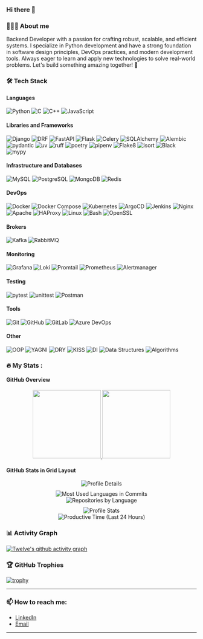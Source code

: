 ### Hi there 👋

### 👨🏻‍💻 About me

Backend Developer with a passion for crafting robust, scalable, and efficient systems. I specialize in Python development and have a strong foundation in software design principles, DevOps practices, and modern development tools. Always eager to learn and apply new technologies to solve real-world problems. Let's build something amazing together! 🚀

### 🛠 Tech Stack

#### Languages
  ![Python](https://img.shields.io/badge/-Python-333333?style=flat&logo=python)
  ![C](https://img.shields.io/badge/-C-333333?style=flat&logo=c&logoColor=white)
  ![C++](https://img.shields.io/badge/-C++-333333?style=flat&logo=c%2B%2B&logoColor=white)
  ![JavaScript](https://img.shields.io/badge/-JavaScript-333333?style=flat&logo=javascript)

#### Libraries and Frameworks
  ![Django](https://img.shields.io/badge/-Django-333333?style=flat&logo=django&logoColor=white)
  ![DRF](https://img.shields.io/badge/-DRF-333333?style=flat&logo=django&logoColor=white)
  ![FastAPI](https://img.shields.io/badge/-FastAPI-333333?style=flat&logo=fastapi&logoColor=white)
  ![Flask](https://img.shields.io/badge/-Flask-333333?style=flat&logo=flask&logoColor=white)
  ![Celery](https://img.shields.io/badge/-Celery-333333?style=flat&logo=celery&logoColor=white)
  ![SQLAlchemy](https://img.shields.io/badge/-SQLAlchemy-333333?style=flat&logo=sqlalchemy&logoColor=white)
  ![Alembic](https://img.shields.io/badge/-Alembic-333333?style=flat&logo=alembic&logoColor=white)
  ![pydantic](https://img.shields.io/badge/-pydantic-333333?style=flat&logo=pydantic&logoColor=white)
  ![uv](https://img.shields.io/badge/-uv-333333?style=flat&logo=uv&logoColor=white)
  ![ruff](https://img.shields.io/badge/-ruff-333333?style=flat&logo=ruff&logoColor=white)
  ![poetry](https://img.shields.io/badge/-poetry-333333?style=flat&logo=poetry&logoColor=white)
  ![pipenv](https://img.shields.io/badge/-pipenv-333333?style=flat&logo=python&logoColor=white)
  ![Flake8](https://img.shields.io/badge/-Flake8-333333?style=flat&logo=python&logoColor=white)
  ![isort](https://img.shields.io/badge/-isort-333333?style=flat&logo=python&logoColor=white)
  ![Black](https://img.shields.io/badge/-Black-333333?style=flat&logo=python&logoColor=white)
  ![mypy](https://img.shields.io/badge/-mypy-333333?style=flat&logo=python&logoColor=white)

#### Infrastructure and Databases
  ![MySQL](https://img.shields.io/badge/-MySQL-333333?style=flat&logo=mysql)
  ![PostgreSQL](https://img.shields.io/badge/-PostgreSQL-333333?style=flat&logo=postgresql)
  ![MongoDB](https://img.shields.io/badge/-MongoDB-333333?style=flat&logo=mongodb)
  ![Redis](https://img.shields.io/badge/-Redis-333333?style=flat&logo=redis)

#### DevOps
  ![Docker](https://img.shields.io/badge/-Docker-333333?style=flat&logo=docker)
  ![Docker Compose](https://img.shields.io/badge/-Docker_Compose-333333?style=flat&logo=docker)
  ![Kubernetes](https://img.shields.io/badge/-Kubernetes-333333?style=flat&logo=kubernetes)
  ![ArgoCD](https://img.shields.io/badge/-ArgoCD-333333?style=flat&logo=argo)
  ![Jenkins](https://img.shields.io/badge/-Jenkins-333333?style=flat&logo=jenkins)
  ![Nginx](https://img.shields.io/badge/-Nginx-333333?style=flat&logo=nginx)
  ![Apache](https://img.shields.io/badge/-Apache-333333?style=flat&logo=apache)
  ![HAProxy](https://img.shields.io/badge/-HAProxy-333333?style=flat&logo=haproxy)
  ![Linux](https://img.shields.io/badge/-Linux-333333?style=flat&logo=linux)
  ![Bash](https://img.shields.io/badge/-Bash-333333?style=flat&logo=gnu-bash)
  ![OpenSSL](https://img.shields.io/badge/-OpenSSL-333333?style=flat&logo=openssl)

#### Brokers
  ![Kafka](https://img.shields.io/badge/-Kafka-333333?style=flat&logo=apache-kafka)
  ![RabbitMQ](https://img.shields.io/badge/-RabbitMQ-333333?style=flat&logo=rabbitmq)

#### Monitoring
  ![Grafana](https://img.shields.io/badge/-Grafana-333333?style=flat&logo=grafana)
  ![Loki](https://img.shields.io/badge/-Loki-333333?style=flat&logo=grafana)
  ![Promtail](https://img.shields.io/badge/-Promtail-333333?style=flat&logo=grafana)
  ![Prometheus](https://img.shields.io/badge/-Prometheus-333333?style=flat&logo=prometheus)
  ![Alertmanager](https://img.shields.io/badge/-Alertmanager-333333?style=flat&logo=prometheus)

#### Testing
  ![pytest](https://img.shields.io/badge/-pytest-333333?style=flat&logo=pytest&logoColor=white)
  ![unittest](https://img.shields.io/badge/-unittest-333333?style=flat&logo=python&logoColor=white)
  ![Postman](https://img.shields.io/badge/-Postman-333333?style=flat&logo=postman)

#### Tools
  ![Git](https://img.shields.io/badge/-Git-333333?style=flat&logo=git)
  ![GitHub](https://img.shields.io/badge/-GitHub-333333?style=flat&logo=github)
  ![GitLab](https://img.shields.io/badge/-GitLab-333333?style=flat&logo=gitlab)
  ![Azure DevOps](https://img.shields.io/badge/-Azure_DevOps-333333?style=flat&logo=azure-devops)

#### Other
  ![OOP](https://img.shields.io/badge/-OOP-333333?style=flat&logo=oop&logoColor=white)
  ![YAGNI](https://img.shields.io/badge/-YAGNI-333333?style=flat&logo=yagni&logoColor=white)
  ![DRY](https://img.shields.io/badge/-DRY-333333?style=flat&logo=dry&logoColor=white)
  ![KISS](https://img.shields.io/badge/-KISS-333333?style=flat&logo=kiss&logoColor=white)
  ![DI](https://img.shields.io/badge/-DI-333333?style=flat&logo=di&logoColor=white)
  ![Data Structures](https://img.shields.io/badge/-Data_Structures-333333?style=flat&logo=ds&logoColor=white)
  ![Algorithms](https://img.shields.io/badge/-Algorithms-333333?style=flat&logo=algorithms&logoColor=white)

### :fire: My Stats :

#### GitHub Overview
<div align="center">
  <a href="https://github.com/Twelve-cloud">
    <img height="180em" src="https://github-readme-stats.vercel.app/api?username=Twelve-cloud&show_icons=true&theme=dark&include_all_commits=true&count_private=true"/>
    <img height="180em" src="https://github-readme-stats.vercel.app/api/top-langs/?username=Twelve-cloud&layout=compact&langs_count=7&theme=dark"/>
  </a>
</div>

#### GitHub Stats in Grid Layout
<div align="center" style="display: flex; flex-direction: column; gap: 10px;">
  <!-- Первая строка: одна карточка -->
  <div style="flex: 1; width: 100%;">
    <img src="https://github-profile-summary-cards.vercel.app/api/cards/profile-details?username=Twelve-cloud&theme=solarized_dark" alt="Profile Details"/>
  </div>
  
  <!-- Вторая строка: две карточки -->
  <div class="card-container">
    <div>
      <img src="https://github-profile-summary-cards.vercel.app/api/cards/most-commit-language?username=Twelve-cloud&theme=solarized_dark" alt="Most Used Languages in Commits"/>
    </div>
    <div>
      <img src="https://github-profile-summary-cards.vercel.app/api/cards/repos-per-language?username=Twelve-cloud&theme=solarized_dark" alt="Repositories by Language"/>
    </div>
  </div>

  <!-- Третья строка: две карточки -->
  <div class="card-container">
    <div>
      <img src="https://github-profile-summary-cards.vercel.app/api/cards/stats?username=Twelve-cloud&theme=solarized_dark" alt="Profile Stats"/>
    </div>
    <div>
      <img src="https://github-profile-summary-cards.vercel.app/api/cards/productive-time?username=Twelve-cloud&theme=solarized_dark" alt="Productive Time (Last 24 Hours)"/>
    </div>
  </div>
</div>

### 📊 Activity Graph
[![Twelve's github activity graph](https://github-readme-activity-graph.vercel.app/graph?username=Twelve-cloud&theme=github-compact)](https://github.com/ashutosh00710/github-readme-activity-graph)

### 🏆 GitHub Trophies
[![trophy](https://github-profile-trophy.vercel.app/?username=Twelve-cloud&theme=onedark&row=1&column=6)](https://github.com/ryo-ma/github-profile-trophy)

---

### 📫 How to reach me:
- [LinkedIn](https://www.linkedin.com/in/twelvecloud)
- [Email](mailto:kana.suzucki@gmail.com)

---
